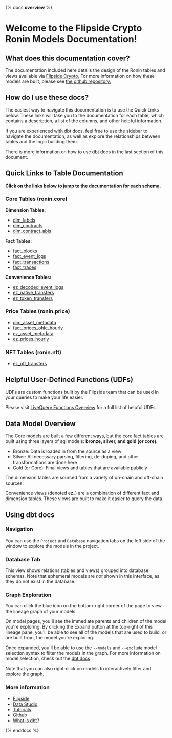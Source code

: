 {% docs __overview__ %}

# Welcome to the Flipside Crypto Ronin Models Documentation!

## **What does this documentation cover?**
The documentation included here details the design of the Ronin tables and views available via [Flipside Crypto.](https://flipsidecrypto.xyz/) For more information on how these models are built, please see [the github repository.](https://github.com/FlipsideCrypto/ronin-models)

## **How do I use these docs?**
The easiest way to navigate this documentation is to use the Quick Links below. These links will take you to the documentation for each table, which contains a description, a list of the columns, and other helpful information.

If you are experienced with dbt docs, feel free to use the sidebar to navigate the documentation, as well as explore the relationships between tables and the logic building them.

There is more information on how to use dbt docs in the last section of this document.

## **Quick Links to Table Documentation**

**Click on the links below to jump to the documentation for each schema.**

### Core Tables (ronin.core)

**Dimension Tables:**
- [dim_labels](https://flipsidecrypto.github.io/ronin-models/#!/model/model.fsc_evm.core__dim_labels)
- [dim_contracts](https://flipsidecrypto.github.io/ronin-models/#!/model/model.fsc_evm.core__dim_contracts)
- [dim_contract_abis](https://flipsidecrypto.github.io/ronin-models/#!/model/model.fsc_evm.core__dim_contract_abis)

**Fact Tables:**
- [fact_blocks](https://flipsidecrypto.github.io/ronin-models/#!/model/model.fsc_evm.core__fact_blocks)
- [fact_event_logs](https://flipsidecrypto.github.io/ronin-models/#!/model/model.fsc_evm.core__fact_event_logs)
- [fact_transactions](https://flipsidecrypto.github.io/ronin-models/#!/model/model.fsc_evm.core__fact_transactions)
- [fact_traces](https://flipsidecrypto.github.io/ronin-models/#!/model/model.fsc_evm.core__fact_traces)

**Convenience Tables:**
- [ez_decoded_event_logs](https://flipsidecrypto.github.io/ronin-models/#!/model/model.fsc_evm.core__ez_decoded_event_logs)
- [ez_native_transfers](https://flipsidecrypto.github.io/ronin-models/#!/model/model.fsc_evm.core__ez_native_transfers)
- [ez_token_transfers](https://flipsidecrypto.github.io/ronin-models/#!/model/model.fsc_evm.core__ez_token_transfers)
  
### Price Tables (ronin.price)
- [dim_asset_metadata](https://flipsidecrypto.github.io/ronin-models/#!/model/model.fsc_evm.price__dim_asset_metadata)
- [fact_prices_ohlc_hourly](https://flipsidecrypto.github.io/ronin-models/#!/model/model.fsc_evm.price__fact_prices_ohlc_hourly)
- [ez_asset_metadata](https://flipsidecrypto.github.io/ronin-models/#!/model/model.fsc_evm.price__ez_asset_metadata)
- [ez_prices_hourly](https://flipsidecrypto.github.io/ronin-models/#!/model/model.fsc_evm.price__ez_prices_hourly)

### NFT Tables (ronin.nft)
- [ez_nft_transfers](https://flipsidecrypto.github.io/ronin-models/#!/model/model.fsc_evm.nft__ez_nft_transfers)

## **Helpful User-Defined Functions (UDFs)**

UDFs are custom functions built by the Flipside team that can be used in your queries to make your life easier. 

Please visit [LiveQuery Functions Overview](https://flipsidecrypto.github.io/livequery-models/#!/overview) for a full list of helpful UDFs.

## **Data Model Overview**

The Core models are built a few different ways, but the core fact tables are built using three layers of sql models: **bronze, silver, and gold (or core).**

- Bronze: Data is loaded in from the source as a view
- Silver: All necessary parsing, filtering, de-duping, and other transformations are done here
- Gold (or Core): Final views and tables that are available publicly

The dimension tables are sourced from a variety of on-chain and off-chain sources.

Convenience views (denoted ez_) are a combination of different fact and dimension tables. These views are built to make it easier to query the data.

## **Using dbt docs**
### Navigation

You can use the ```Project``` and ```Database``` navigation tabs on the left side of the window to explore the models in the project.

### Database Tab

This view shows relations (tables and views) grouped into database schemas. Note that ephemeral models are *not* shown in this interface, as they do not exist in the database.

### Graph Exploration

You can click the blue icon on the bottom-right corner of the page to view the lineage graph of your models.

On model pages, you'll see the immediate parents and children of the model you're exploring. By clicking the Expand button at the top-right of this lineage pane, you'll be able to see all of the models that are used to build, or are built from, the model you're exploring.

Once expanded, you'll be able to use the ```--models``` and ```--exclude``` model selection syntax to filter the models in the graph. For more information on model selection, check out the [dbt docs](https://docs.getdbt.com/docs/model-selection-syntax).

Note that you can also right-click on models to interactively filter and explore the graph.


### **More information**
- [Flipside](https://flipsidecrypto.xyz/)
- [Data Studio](https://flipsidecrypto.xyz/studio)
- [Tutorials](https://docs.flipsidecrypto.com/our-data/tutorials)
- [Github](https://github.com/FlipsideCrypto/ronin-models)
- [What is dbt?](https://docs.getdbt.com/docs/introduction)

{% enddocs %}